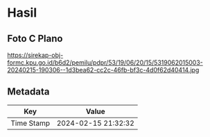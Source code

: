 # Hasil

## Foto C Plano

https://sirekap-obj-formc.kpu.go.id/b6d2/pemilu/pdpr/53/19/06/20/15/5319062015003-20240215-190306--1d3bea62-cc2c-46fb-bf3c-4d0f62d40414.jpg


## Metadata

| Key        | Value               |
| ---------- | ------------------- |
| Time Stamp | 2024-02-15 21:32:32 |



